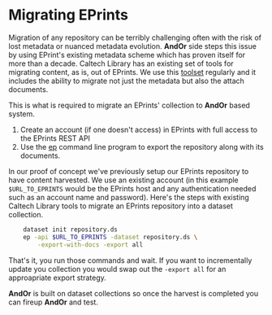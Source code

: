 
# Migrating EPrints

Migration of any repository can be terribly challenging often with the
risk of lost metadata or nuanced metadata evolution. **AndOr** side
steps this issue by using EPrint's existing metadata scheme which
has proven itself for more than a decade. Caltech Library has an
existing set of tools for migrating content, as is, out of EPrints.
We use this [toolset](https://caltechlibrary.github.io/eprinttools)
regularly and it includes the ability to migrate not just the metadata
but also the attach documents.

This is what is required to migrate an EPrints' collection to 
**AndOr** based system.

1. Create an account (if one doesn't access) in EPrints with full access to the EPrints REST API
2. Use the [ep](https://caltechlibrary.github.io/eprinttools/docs/ep/) command line program to export the repository along with its documents.

In our proof of concept we've previously setup our EPrints repository
to have content harvested. We use an existing account (in this
example `$URL_TO_EPRINTS` would be the EPrints host and any authentication needed such as an account name and password).
Here's the steps with existing Caltech Library tools to migrate an
EPrints repository into a dataset collection.

```bash
    dataset init repository.ds
    ep -api $URL_TO_EPRINTS -dataset repository.ds \
        -export-with-docs -export all
```

That's it, you run those commands and wait. If you want to incrementally
update you collection you would swap out the `-export all` for an
approapriate export strategy.

**AndOr** is built on dataset collections so once the harvest is completed
you can fireup **AndOr** and test.

